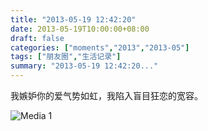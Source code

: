 ```yaml
---
title: "2013-05-19 12:42:20"
date: 2013-05-19T10:00:00+08:00
draft: false
categories: ["moments","2013","2013-05"]
tags: ["朋友圈","生活记录"]
summary: "2013-05-19 12:42:20..."
---
```


我嫉妒你的爱气势如虹，我陷入盲目狂恋的宽容。

![Media 1](/Moments/photos/2013-05-19/201305191242200.jpg)
